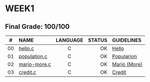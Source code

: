 # WEEK1

## Final Grade: 100/100

|#	|NAME	                              |LANGUAGE	|STATUS |GUIDELINES
|:-:|:--								                |:-:		  |--:    |:--
|00 |[hello.c](./lab1/hello.c)            |C        |OK     |[Hello](https://cs50.harvard.edu/x/2021/labs/1/hello/)
|01 |[population.c](./lab1/population.c)  |C        |OK     |[Popularion](https://cs50.harvard.edu/x/2021/labs/1/population/)
|02 |[mario-more.c](./pset1/mario.c)      |C        |OK     |[Mario (More)](https://cs50.harvard.edu/x/2021/psets/1/mario/more/)
|03 |[credit.c](./pset1/credit.c)         |C        |OK     |[Credit](https://cs50.harvard.edu/x/2021/psets/1/credit/)
